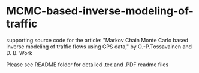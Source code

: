 MCMC-based-inverse-modeling-of-traffic
======================================

supporting source code for the article: 
"Markov Chain Monte Carlo based inverse modeling of traffic flows using GPS data," by O.-P.Tossavainen and D. B. Work 

Please see README folder for detailed .tex and .PDF readme files
